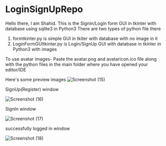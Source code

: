 # LoginSignUpRepo

Hello there, I am Shahid. This is the Signin/Login form GUI in tkinter with database using sqlite3 in Python3
There are two types of python file there
1. formtkinter.py is simple GUI in tkiter with database with no image in it
2. LoginFormGUItkinter.py is Login/SignUp GUI with database in tkinter in Python3 with images

 To use avatar images-
 Paste the avatar.png and avataricon.ico file along with the python files in the main folder where you have opened your editor/IDE
 
 Here's some preview images 
 ![Screenshot (15)](https://user-images.githubusercontent.com/93634913/141010308-1a80cd20-f88e-447b-bc45-9abb8c4bd000.png)
 
 SignUp(Register) window
 
 ![Screenshot (16)](https://user-images.githubusercontent.com/93634913/141011456-7b8275d1-d731-43be-b250-c2995fa211fe.png)
 
 SignIn window
 
 ![Screenshot (17)](https://user-images.githubusercontent.com/93634913/141011680-fa633ced-295e-4c05-b112-0aa48e6d5532.png)
 
 successfully logged in window
 
 ![Screenshot (18)](https://user-images.githubusercontent.com/93634913/141011812-27731098-c7b4-4056-a50b-89652d0e657a.png)
